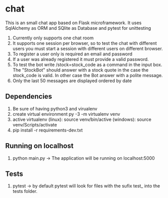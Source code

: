 # chat

This is an small chat app based on Flask microframework.
It uses SqlAlchemy as ORM and SQlite as Database and pytest for unittesting

1. Currently only supports one chat room
2. It supports one session per browser, so to test the chat with different users you must start a session
    with different users on different browser.
3. To register a user only is required an email and password
4. If a user was already registered it must provide a valid password.
5. To test the bot write /stock=stock_code as a command in the input box. The "StockBot" should answer with a stock quote in the case the stock_code is valid. In other case the Bot answer with a polite message.
6. Only the last 50 messages are displayed ordered by date

## Dependencies

1. Be sure of having python3 and virualenv
2. create virtual environment
    py -3 -m virtualenv venv
3. active virtualenv
    (linux): source venv/bin/active
    (windows): source venv/Scripts/activate
4. pip install -r requirements-dev.txt

## Running on localhost

1. python main.py -> The application will be running on localhost:5000

## Tests

1. pytest -> by default pytest will look for files with the sufix test_ into the tests folder.

